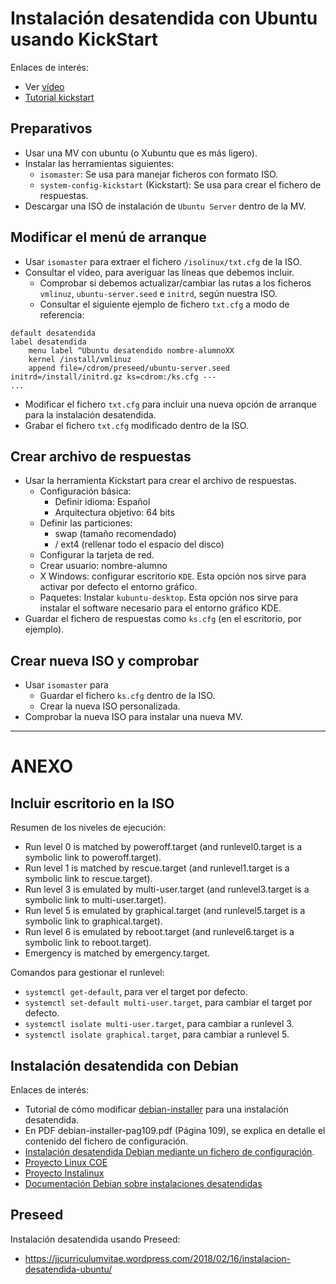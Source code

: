 

# Instalación desatendida con Ubuntu usando KickStart

Enlaces de interés:
* Ver [vídeo](https://youtu.be/i2uUIux6_l8)
* [Tutorial kickstart](https://sites.google.com/site/ssoounattended/proyectos/instalacion-desatendida-de-ubuntu-desktop-14-04-utilizando-kickstart)

## Preparativos
* Usar una MV con ubuntu (o Xubuntu que es más ligero).
* Instalar las herramientas siguientes:
    * `isomaster`: Se usa para manejar ficheros con formato ISO.
    * `system-config-kickstart` (Kickstart): Se usa para crear el fichero de respuestas.
* Descargar una ISO de instalación de `Ubuntu Server` dentro de la MV.

## Modificar el menú de arranque
* Usar `isomaster` para extraer el fichero `/isolinux/txt.cfg` de la ISO.
* Consultar el vídeo, para averiguar las líneas que debemos incluir.
    * Comprobar si debemos actualizar/cambiar las rutas a los ficheros `vmlinuz`, `ubuntu-server.seed` e `initrd`, según nuestra ISO.
    * Consultar el siguiente ejemplo de fichero `txt.cfg` a modo de referencia:
```
default desatendida
label desatendida
    menu label ^Ubuntu desatendido nombre-alumnoXX
    kernel /install/vmlinuz
    append file=/cdrom/preseed/ubuntu-server.seed initrd=/install/initrd.gz ks=cdrom:/ks.cfg ---
...
```
* Modificar el fichero `txt.cfg` para incluir una nueva opción de arranque para la instalación desatendida.
* Grabar el fichero `txt.cfg` modificado dentro de la ISO.

## Crear archivo de respuestas
* Usar la herramienta Kickstart para crear el archivo de respuestas.
    * Configuración básica: 
        * Definir idioma: Español
        * Arquitectura objetivo: 64 bits
    * Definir las particiones:
        * swap (tamaño recomendado)
        * /  ext4 (rellenar todo el espacio del disco)
    * Configurar la tarjeta de red.
    * Crear usuario: nombre-alumno
    * X Windows: configurar escritorio `KDE`. Esta opción nos sirve para activar por defecto el entorno gráfico.
    * Paquetes: Instalar `kubuntu-desktop`. Esta opción nos sirve para instalar el software necesario para el entorno gráfico KDE.
* Guardar el fichero de respuestas como `ks.cfg` (en el escritorio, por ejemplo).

## Crear nueva ISO y comprobar
* Usar `isomaster` para 
    * Guardar el fichero `ks.cfg` dentro de la ISO.
    * Crear la nueva ISO personalizada.
* Comprobar la nueva ISO para instalar una nueva MV.

---

# ANEXO

## Incluir escritorio en la ISO

Resumen de los niveles de ejecución:
* Run level 0 is matched by poweroff.target (and runlevel0.target is a symbolic link to poweroff.target).
* Run level 1 is matched by rescue.target (and runlevel1.target is a symbolic link to rescue.target).
* Run level 3 is emulated by multi-user.target (and runlevel3.target is a symbolic link to multi-user.target).
* Run level 5 is emulated by graphical.target (and runlevel5.target is a symbolic link to graphical.target).
* Run level 6 is emulated by reboot.target (and runlevel6.target is a symbolic link to reboot.target).
* Emergency is matched by emergency.target.

Comandos para gestionar el runlevel:
* `systemctl get-default`, para ver el target por defecto.
* `systemctl set-default multi-user.target`, para cambiar el target por defecto.
* `systemctl isolate multi-user.target`, para cambiar a runlevel 3.
* `systemctl isolate graphical.target`, para cambiar a runlevel 5.

## Instalación desatendida con Debian

Enlaces de interés:
* Tutorial de cómo modificar
[debian-installer](http://lihuen.info.unlp.edu.ar/index.php?title=Modificando_debian-installer)
para una instalación desatendida.
* En PDF debian-installer-pag109.pdf (Página 109), se explica en detalle el contenido del fichero de configuración.
* [Instalación desatendida Debian mediante un fichero de configuración](https://www.debian.org/releases/wheezy/ia64/ch04s04.html.es).
* [Proyecto Linux COE](http://linuxcoe.sourceforge.net/)
* [Proyecto Instalinux](http://www.instalinux.com/)
* [Documentación Debian sobre instalaciones desatendidas](http://www.debian.org/releases/stable/mips/ch04s04.html.es)


## Preseed

Instalación desatendida usando Preseed:
* https://jjcurriculumvitae.wordpress.com/2018/02/16/instalacion-desatendida-ubuntu/

